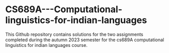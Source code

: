 # CS689A---Computational-linguistics-for-indian-languages
This Github repository contains solutions for the two assignments completed during the autumn 2023 semester for the cs689A computational linguistics for indian languages course.
